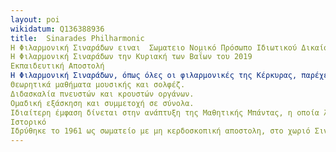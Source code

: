 ```yaml
---
layout: poi
wikidatum: Q136388936
title:  Sinarades Philharmonic
Η Φιλαρμονική Σιναράδων ειναι  Σωματειο Νομικό Πρόσωπο Ιδιωτικού Δικαίου μη κερδοσκοπικού χαρακτήρα και εδρεύει στο χωριό Σιναράδες του Δήμου Κεντρικής Κέρκυρας και Διαποντίων Νήσων. Ιδρύθηκε το 1961 με σκοπό την παροχή δωρεάν μουσικής εκπαίδευσης και την προώθηση του πολιτισμού στην τοπική κοινωνία. Αποτελεί μία από τις δεκαπέντε ενεργές φιλαρμονικές της Κέρκυρας και μία από τις τρεις που δραστηριοποιούνται στην ύπαιθρο της Μέσης Κέρκυρας.
Η Φιλαρμονική Σιναράδων την Κυριακή των Βαΐων του 2019
Εκπαιδευτική Αποστολή
Η Φιλαρμονική Σιναράδων, όπως όλες οι φιλαρμονικές της Κέρκυρας, παρέχει δωρεάν μουσική εκπαίδευση στα παιδιά και τους νέους, συμβάλλοντας στη διατήρηση και ανάδειξη της μουσικής παράδοσης της Κέρκυρας. Ο εκπαιδευτικός της χαρακτήρας αποτελεί τον πυρήνα της αποστολής της, περιλαμβάνοντας:
Θεωρητικά μαθήματα μουσικής και σολφέζ.
Διδασκαλία πνευστών και κρουστών οργάνων.
Ομαδική εξάσκηση και συμμετοχή σε σύνολα.
Ιδιαίτερη έμφαση δίνεται στην ανάπτυξη της Μαθητικής Μπάντας, η οποία λειτουργεί ως φυτώριο νέων μουσικών και βασικό στάδιο ένταξης στο κυρίως μουσικό σώμα της Φιλαρμονικής. Η εκπαίδευση που προσφέρεται δεν περιορίζεται στη μουσική κατάρτιση, αλλά ενισχύει την ομαδικότητα, την πειθαρχία και την προσωπική έκφραση.
Ιστορικό
Ιδρύθηκε το 1961 ως σωματείο με μη κερδοσκοπική αποστολη, στο χωριό Σιναράδες της Κέρκυρας με σκοπό την παροχή δωρεάν μουσικής εκπαίδευσης με έμφαση στους νέους. Η πρωτοβουλία για την ίδρυσή της ανήκε στον τότε πρόεδρο της κοινότητας, Νικόλαο Πηγή, και τον υπάλληλο της κοινότητας, Νικόλαο Γραμμένο. Τα πρώτα μαθήματα ξεκίνησαν τον Ιανουάριο του 1961, υπό τη διεύθυνση του πρώτου αρχιμουσικού, Βασίλη Κρητικού, ενώ παράλληλα αποκτήθηκαν και τα πρώτα μουσικά όργανα.
---
```

